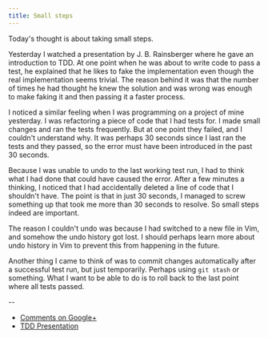 ```yaml
---
title: Small steps
---
```


Today's thought is about taking small steps.

Yesterday I watched a presentation by J. B. Rainsberger where he gave an
introduction to TDD. At one point when he was about to write code to pass a
test, he explained that he likes to fake the implementation even though the
real implementation seems trivial. The reason behind it was that the number of
times he had thought he knew the solution and was wrong was enough to make
faking it and then passing it a faster process.

I noticed a similar feeling when I was programming on a project of mine
yesterday. I was refactoring a piece of code that I had tests for. I made small
changes and ran the tests frequently. But at one point they failed, and I
couldn't understand why. It was perhaps 30 seconds since I last ran the tests
and they passed, so the error must have been introduced in the past 30 seconds.

Because I was unable to undo to the last working test run, I had to think what
I had done that could have caused the error. After a few minutes a thinking, I
noticed that I had accidentally deleted a line of code that I shouldn't have.
The point is that in just 30 seconds, I managed to screw something up that took
me more than 30 seconds to resolve. So small steps indeed are important.

The reason I couldn't undo was because I had switched to a new file in Vim, and
somehow the undo history got lost. I should perhaps learn more about undo
history in Vim to prevent this from happening in the future.

Another thing I came to think of was to commit changes automatically after a
successful test run, but just temporarily. Perhaps using `git stash` or
something. What I want to be able to do is to roll back to the last point where
all tests passed.

--

* [Comments on Google+](https://plus.google.com/u/0/112175093836850283531/posts/D1cANTio3zm)
* [TDD Presentation](http://www.jbrains.ca/permalink/the-worlds-best-intro-to-tdd-demo-video)
